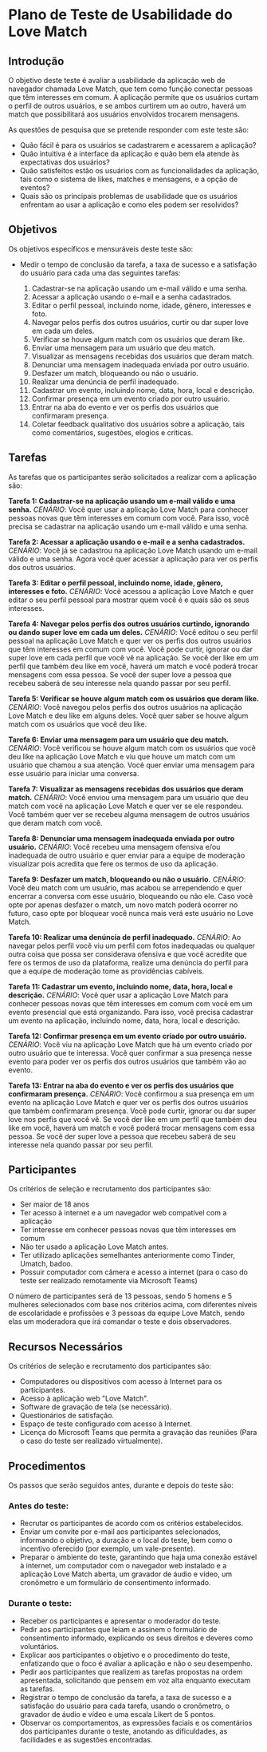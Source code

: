 # Plano de Teste de Usabilidade do Love Match

## Introdução

O objetivo deste teste é avaliar a usabilidade da aplicação web de navegador chamada Love Match, que tem como função conectar pessoas que têm interesses em comum. A aplicação permite que os usuários curtam o perfil de outros usuários, e se ambos curtirem um ao outro, haverá um match que possibilitará aos usuários envolvidos trocarem mensagens.

As questões de pesquisa que se pretende responder com este teste são:

- Quão fácil é para os usuários se cadastrarem e acessarem a aplicação?
- Quão intuitiva é a interface da aplicação e quão bem ela atende às expectativas dos usuários?
- Quão satisfeitos estão os usuários com as funcionalidades da aplicação, tais como o sistema de likes, matches e mensagens, e a opção de eventos?
- Quais são os principais problemas de usabilidade que os usuários enfrentam ao usar a aplicação e como eles podem ser resolvidos?

## Objetivos

Os objetivos específicos e mensuráveis deste teste são:

- Medir o tempo de conclusão da tarefa, a taxa de sucesso e a satisfação do usuário para cada uma das seguintes tarefas:

  1. Cadastrar-se na aplicação usando um e-mail válido e uma senha.
  2. Acessar a aplicação usando o e-mail e a senha cadastrados.
  3. Editar o perfil pessoal, incluindo nome, idade, gênero, interesses e foto.
  4. Navegar pelos perfis dos outros usuários, curtir ou dar super love em cada um deles.
  5. Verificar se houve algum match com os usuários que deram like.
  6. Enviar uma mensagem para um usuário que deu match.
  7. Visualizar as mensagens recebidas dos usuários que deram match.
  8. Denunciar uma mensagem inadequada enviada por outro usuário.
  9. Desfazer um match, bloqueando ou não o usuário.
  10. Realizar uma denúncia de perfil inadequado.
  11. Cadastrar um evento, incluindo nome, data, hora, local e descrição.
  12. Confirmar presença em um evento criado por outro usuário.
  13. Entrar na aba do evento e ver os perfis dos usuários que confirmaram presença.
  14. Coletar feedback qualitativo dos usuários sobre a aplicação, tais como comentários, sugestões, elogios e críticas.

## Tarefas

As tarefas que os participantes serão solicitados a realizar com a aplicação são:

**Tarefa 1: Cadastrar-se na aplicação usando um e-mail válido e uma senha.**
*CENÁRIO*: Você quer usar a aplicação Love Match para conhecer pessoas novas que têm interesses em comum com você. Para isso, você precisa se cadastrar na aplicação usando um e-mail válido e uma senha.

**Tarefa 2: Acessar a aplicação usando o e-mail e a senha cadastrados.**
*CENÁRIO*: Você já se cadastrou na aplicação Love Match usando um e-mail válido e uma senha. Agora você quer acessar a aplicação para ver os perfis dos outros usuários.

**Tarefa 3: Editar o perfil pessoal, incluindo nome, idade, gênero, interesses e foto.**
*CENÁRIO*: Você acessou a aplicação Love Match e quer editar o seu perfil pessoal para mostrar quem você é e quais são os seus interesses.

**Tarefa 4: Navegar pelos perfis dos outros usuários curtindo, ignorando ou dando super love em cada um deles.**
*CENÁRIO*: Você editou o seu perfil pessoal na aplicação Love Match e quer ver os perfis dos outros usuários que têm interesses em comum com você. Você pode curtir, ignorar ou dar super love em cada perfil que você vê na aplicação. Se você der like em um perfil que também deu like em você, haverá um match e você poderá trocar mensagens com essa pessoa. Se você der super love a pessoa que recebeu saberá de seu interesse nela quando passar por seu perfil.

**Tarefa 5: Verificar se houve algum match com os usuários que deram like.**
*CENÁRIO*: Você navegou pelos perfis dos outros usuários na aplicação Love Match e deu like em alguns deles. Você quer saber se houve algum match com os usuários que você deu like.

**Tarefa 6: Enviar uma mensagem para um usuário que deu match.**
*CENÁRIO*: Você verificou se houve algum match com os usuários que você deu like na aplicação Love Match e viu que houve um match com um usuário que chamou a sua atenção. Você quer enviar uma mensagem para esse usuário para iniciar uma conversa.

**Tarefa 7: Visualizar as mensagens recebidas dos usuários que deram match.**
*CENÁRIO*: Você enviou uma mensagem para um usuário que deu match com você na aplicação Love Match e quer ver se ele respondeu. Você também quer ver se recebeu alguma mensagem de outros usuários que deram match com você.

**Tarefa 8: Denunciar uma mensagem inadequada enviada por outro usuário.**
*CENÁRIO*: Você recebeu uma mensagem ofensiva e/ou inadequada de outro usuário e quer enviar para a equipe de moderação visualizar pois acredita que fere os termos de uso da aplicação.

**Tarefa 9: Desfazer um match, bloqueando ou não o usuário.**
*CENÁRIO*: Você deu match com um usuário, mas acabou se arrependendo e quer encerrar a conversa com esse usuário, bloqueando ou não ele. Caso você opte por apenas desfazer o match, um novo match poderá ocorrer no futuro, caso opte por bloquear você nunca mais verá este usuário no Love Match.

**Tarefa 10: Realizar uma denúncia de perfil inadequado.**
*CENÁRIO*: Ao navegar pelos perfil você viu um perfil com fotos inadequadas ou qualquer outra coisa que possa ser considerava ofensiva e que você acredite que fere os termos de uso da plataforma, realize uma denúncia do perfil para que a equipe de moderação tome as providências cabíveis.

**Tarefa 11: Cadastrar um evento, incluindo nome, data, hora, local e descrição.**
*CENÁRIO*: Você quer usar a aplicação Love Match para conhecer pessoas novas que têm interesses em comum com você em um evento presencial que está organizando. Para isso, você precisa cadastrar um evento na aplicação, incluindo nome, data, hora, local e descrição.

**Tarefa 12: Confirmar presença em um evento criado por outro usuário.**
*CENÁRIO*: Você viu na aplicação Love Match que há um evento criado por outro usuário que te interessa. Você quer confirmar a sua presença nesse evento para poder ver os perfis dos outros usuários que também vão ao evento.

**Tarefa 13: Entrar na aba do evento e ver os perfis dos usuários que confirmaram presença.**
*CENÁRIO*: Você confirmou a sua presença em um evento na aplicação Love Match e quer ver os perfis dos outros usuários que também confirmaram presença. Você pode curtir, ignorar ou dar super love nos perfis que você vê. Se você der like em um perfil que também deu like em você, haverá um match e você poderá trocar mensagens com essa pessoa. Se você der super love a pessoa que recebeu saberá de seu interesse nela quando passar por seu perfil.

## Participantes

Os critérios de seleção e recrutamento dos participantes são:

- Ser maior de 18 anos
- Ter acesso à internet e a um navegador web compatível com a aplicação
- Ter interesse em conhecer pessoas novas que têm interesses em comum
- Não ter usado a aplicação Love Match antes.
- Ter utilizado aplicações semelhantes anteriormente como Tinder, Umatch, badoo.
- Possuir computador com câmera e acesso a internet (para o caso do teste ser realizado remotamente via Microsoft Teams)

O número de participantes será de 13 pessoas, sendo 5 homens e 5 mulheres selecionados com base nos critérios acima, com diferentes níveis de escolaridade e profissões e 3 pessoas da equipe Love Match, sendo elas um moderadora que irá comandar o teste e dois observadores.

## Recursos Necessários

Os critérios de seleção e recrutamento dos participantes são:

- Computadores ou dispositivos com acesso à Internet para os participantes.
- Acesso à aplicação web "Love Match".
- Software de gravação de tela (se necessário).
- Questionários de satisfação.
- Espaço de teste configurado com acesso à Internet.
- Licença do Microsoft Teams que permita a gravação das reuniões (Para o caso do teste ser realizado virtualmente).

## Procedimentos

Os passos que serão seguidos antes, durante e depois do teste são:

### Antes do teste:

- Recrutar os participantes de acordo com os critérios estabelecidos.
- Enviar um convite por e-mail aos participantes selecionados, informando o objetivo, a duração e o local do teste, bem como o incentivo oferecido (por exemplo, um vale-presente).
- Preparar o ambiente do teste, garantindo que haja uma conexão estável à internet, um computador com o navegador web instalado e a aplicação Love Match aberta, um gravador de áudio e vídeo, um cronômetro e um formulário de consentimento informado.

### Durante o teste:

- Receber os participantes e apresentar o moderador do teste.
- Pedir aos participantes que leiam e assinem o formulário de consentimento informado, explicando os seus direitos e deveres como voluntários.
- Explicar aos participantes o objetivo e o procedimento do teste, enfatizando que o foco é avaliar a aplicação e não o seu desempenho.
- Pedir aos participantes que realizem as tarefas propostas na ordem apresentada, solicitando que pensem em voz alta enquanto executam as tarefas.
- Registrar o tempo de conclusão da tarefa, a taxa de sucesso e a satisfação do usuário para cada tarefa, usando o cronômetro, o gravador de áudio e vídeo e uma escala Likert de 5 pontos.
- Observar os comportamentos, as expressões faciais e os comentários dos participantes durante o teste, anotando as dificuldades, as facilidades e as sugestões encontradas.
